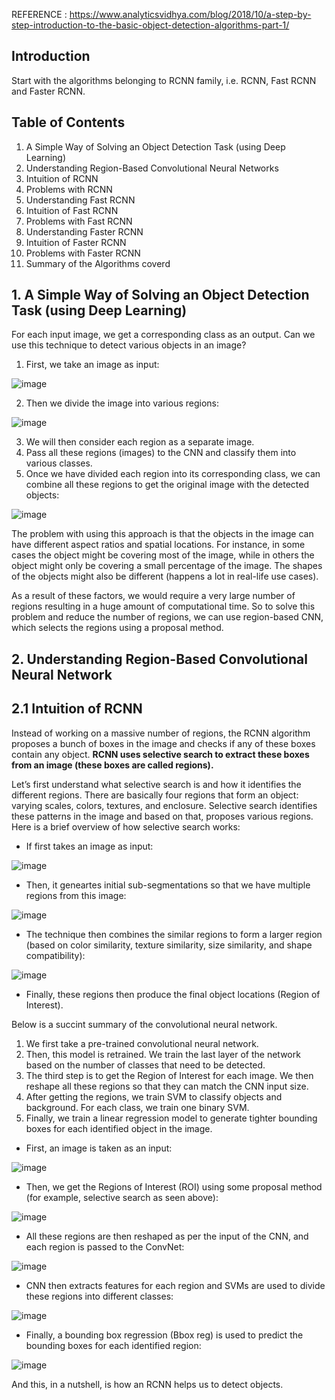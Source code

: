 REFERENCE : https://www.analyticsvidhya.com/blog/2018/10/a-step-by-step-introduction-to-the-basic-object-detection-algorithms-part-1/

## Introduction

Start with the algorithms belonging to RCNN family, i.e. RCNN, Fast RCNN and Faster RCNN.

## Table of Contents
1. A Simple Way of Solving an Object Detection Task (using Deep Learning)
2. Understanding Region-Based Convolutional Neural Networks
  1. Intuition of RCNN
  2. Problems with RCNN
3. Understanding Fast RCNN
  1. Intuition of Fast RCNN
  2. Problems with Fast RCNN
4. Understanding Faster RCNN
  1. Intuition of Faster RCNN
  2. Problems with Faster RCNN
5. Summary of the Algorithms coverd

## 1. A Simple Way of Solving an Object Detection Task (using Deep Learning)

For each input image, we get a corresponding class as an output. Can we use this technique to detect various objects in an image?

1. First, we take an image as input:

![image](https://user-images.githubusercontent.com/67318280/136321523-b3ba33a1-63a7-42bb-b77a-6597e8f557b1.png)

2. Then we divide the image into various regions:

![image](https://user-images.githubusercontent.com/67318280/136321550-c0b77d0e-b30f-40b8-bd20-f4e2441f6a28.png)


3. We will then consider each region as a separate image.
4. Pass all these regions (images) to the CNN and classify them into various classes.
5. Once we have divided each region into its corresponding class, we can combine all these regions to get the original image with the detected objects:

![image](https://user-images.githubusercontent.com/67318280/136321562-51508841-39b5-4c33-84c6-b536a8a59421.png)

The problem with using this approach is that the objects in the image can have different aspect ratios and spatial locations. For instance, in some cases the object might be covering most of the image, while in others the object might only be covering a small percentage of the image. The shapes of the objects might also be different (happens a lot in real-life use cases).

As a result of these factors, we would require a very large number of regions resulting in a huge amount of computational time. So to solve this problem and reduce the number of regions, we can use region-based CNN, which selects the regions using a proposal method.

## 2. Understanding Region-Based Convolutional Neural Network
## 2.1 Intuition of RCNN

Instead of working on a massive number of regions, the RCNN algorithm proposes a bunch of boxes in the image and checks if any of these boxes contain any object. **RCNN uses selective search to extract these boxes from an image (these boxes are called regions).**

Let’s first understand what selective search is and how it identifies the different regions. There are basically four regions that form an object: varying scales, colors, textures, and enclosure. Selective search identifies these patterns in the image and based on that, proposes various regions. Here is a brief overview of how selective search works:

- If first takes an image as input:

![image](https://user-images.githubusercontent.com/67318280/136373258-a0afb6fd-d66a-4580-8486-92cd2e404291.png)

- Then, it geneartes initial sub-segmentations so that we have multiple regions from this image:

![image](https://user-images.githubusercontent.com/67318280/136373310-f640ce66-ae1d-4861-bb35-427c1a383654.png)

- The technique then combines the similar regions to form a larger region (based on color similarity, texture similarity, size similarity, and shape compatibility):

![image](https://user-images.githubusercontent.com/67318280/136373404-3ff52d2b-a87d-4948-84e1-025a81471bc5.png)

- Finally, these regions then produce the final object locations (Region of Interest).

Below is a succint summary of the convolutional neural network.
1. We first take a pre-trained convolutional neural network.
2. Then, this model is retrained. We train the last layer of the network based on the number of classes that need to be detected.
3. The third step is to get the Region of Interest for each image. We then reshape all these regions so that they can match the CNN input size.
4. After getting the regions, we train SVM to classify objects and background. For each class, we train one binary SVM.
5. Finally, we train a linear regression model to generate tighter bounding boxes for each identified object in the image.

- First, an image is taken as an input:

![image](https://user-images.githubusercontent.com/67318280/136373877-174946e0-bd53-4fc6-86ff-4f5a06c33643.png)

- Then, we get the Regions of Interest (ROI) using some proposal method (for example, selective search as seen above):

![image](https://user-images.githubusercontent.com/67318280/136373955-22f3e85c-50a2-4bc6-be63-c303672f0033.png)

- All these regions are then reshaped as per the input of the CNN, and each region is passed to the ConvNet:

![image](https://user-images.githubusercontent.com/67318280/136374020-24d242f3-4fc6-4c6c-8cf2-2f100bbf79e2.png)

- CNN then extracts features for each region and SVMs are used to divide these regions into different classes:

![image](https://user-images.githubusercontent.com/67318280/136374116-9f9fbc86-af43-4ec6-b8ea-74e77b5b1068.png)

- Finally, a bounding box regression (Bbox reg) is used to predict the bounding boxes for each identified region:

![image](https://user-images.githubusercontent.com/67318280/136374503-0bda16ac-4139-42b7-8d7d-2795cb9054d7.png)

And this, in a nutshell, is how an RCNN helps us to detect objects.

